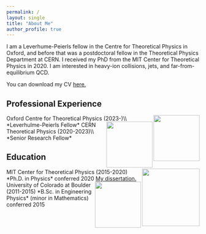```yaml
---
permalink: /
layout: single
title: "About Me"
author_profile: true
---
```


I am a Leverhume-Peierls fellow in the Centre for Theoretical Physics in Oxford, and before that was a postdoctoral fellow in the Theoretical Physics Department at CERN. I received my PhD from the MIT Center for Theoretical Physics in 2020.
I am interested in heavy-ion collisions, jets, and far-from-equilibrium QCD.

You can download my CV <a href="https://jasminebrewer.github.io/assets/files/JasmineBrewer_CV.pdf" target="_blank">here.</a>

## Professional Experience

<img align="right" src="https://jasminebrewer.github.io/assets/images/Oxford_logo.png" width="120" padding="10"/>
Oxford Centre for Theoretical Physics (2023-)\\
*Leverhulme-Peierls Fellow*

<img align="right" src="https://jasminebrewer.github.io/assets/images/CERN_logo.svg" width="120" padding="10"/>
CERN Theoretical Physics (2020-2023)\\
*Senior Research Fellow*

## Education

<img align="right" src="https://jasminebrewer.github.io/assets/images/MIT.png" width="150" padding="10"/>
MIT Center for Theoretical Physics (2015-2020)  
*Ph.D. in Physics* conferred 2020  
<a href="https://jasminebrewer.github.io/assets/files/brewer-phd-physics-2020.pdf" target="_blank">My dissertation.</a>  

<img align="right" src="https://jasminebrewer.github.io/assets/images/CU.jpeg" width="120" padding="10" />
University of Colorado at Boulder (2011-2015)  
*B.Sc. in Engineering Physics* (minor in Mathematics) conferred 2015
